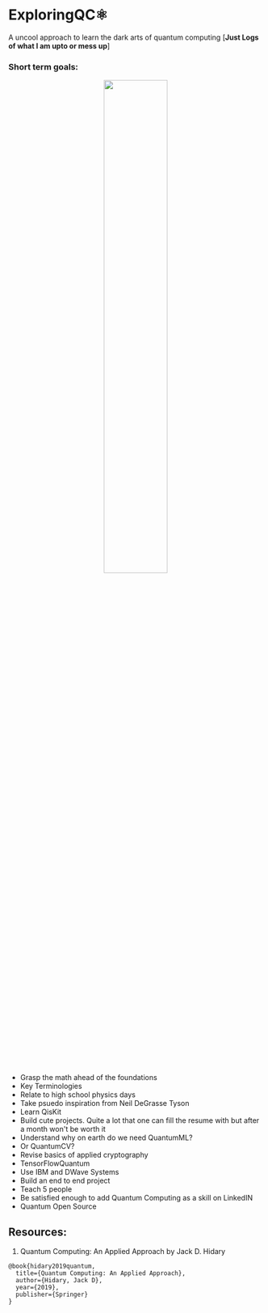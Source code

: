 # ExploringQC⚛

A uncool approach to learn the dark arts of quantum computing [__Just Logs of what I am upto or mess up__]

### Short term goals:
<p align = "center"><img src = "https://media.giphy.com/media/daasWol3l8f155ITtr/giphy.gif" height = 50% width = 50%></p>

- Grasp the math ahead of the foundations
- Key Terminologies
- Relate to high school physics days
- Take psuedo inspiration from Neil DeGrasse Tyson
- Learn QisKit
- Build cute projects. Quite a lot that one can fill the resume with but after a month won't be worth it
- Understand why on earth do we need QuantumML? 
- Or QuantumCV?
- Revise basics of applied cryptography
- TensorFlowQuantum
- Use IBM and DWave Systems
- Build an end to end project
- Teach 5 people 
- Be satisfied enough to add Quantum Computing as a skill on LinkedIN
- Quantum Open Source

## Resources:

1. Quantum Computing: An Applied Approach by Jack D. Hidary 

```
@book{hidary2019quantum,
  title={Quantum Computing: An Applied Approach},
  author={Hidary, Jack D},
  year={2019},
  publisher={Springer}
}
```
